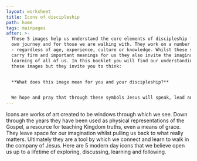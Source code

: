 ```yaml
---
layout: worksheet
title: Icons of discipleship
path: home
tags: mainpages
after: >-
  These 5 images help us understand the core elements of discipleship for our
  own journey and for those we are walking with. They work on a number of levels
  - regardless of age, experience, culture or knowledge. Whilst these symbols
  carry firm and important meanings for us they also invite the imagination and
  learning of all of us. In this booklet you will find our understanding of
  these images but they invite you to think:


  **What does this image mean for you and your discipleship?**


  We hope and pray that through these symbols Jesus will speak, lead and shape us to be the people He dreams we can become.
---
```

Icons are works of art created to be windows through which we see.
Down through the years they have been used as physical representations of the Gospel, a resource for teaching Kingdom truths, even a means of grace.
They leave space for our imagination whilst pulling us back to what really matters.
Ultimately they are a tool by which we connect and learn to walk in the company of Jesus.
Here are 5 modern day icons that we believe open us up to a lifetime of exploring, discussing, learning and following.